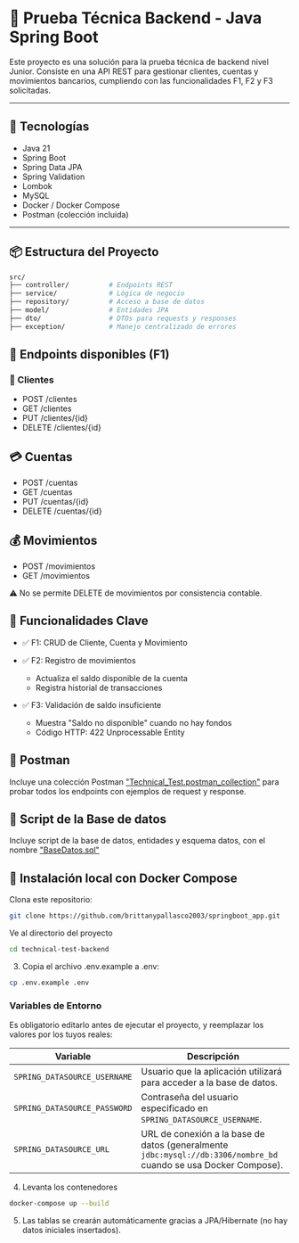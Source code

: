 # 🏦 Prueba Técnica Backend - Java Spring Boot

Este proyecto es una solución para la prueba técnica de backend nivel Junior. Consiste en una API REST para gestionar clientes, cuentas y movimientos bancarios, cumpliendo con las funcionalidades F1, F2 y F3 solicitadas.

---

## 🚀 Tecnologías

- Java 21
- Spring Boot
- Spring Data JPA
- Spring Validation
- Lombok
- MySQL
- Docker / Docker Compose
- Postman (colección incluida)

---

## 📦 Estructura del Proyecto

```bash
src/
├── controller/          # Endpoints REST
├── service/             # Lógica de negocio
├── repository/          # Acceso a base de datos
├── model/               # Entidades JPA
├── dto/                 # DTOs para requests y responses
├── exception/           # Manejo centralizado de errores
```
## 🧪 Endpoints disponibles (F1)
### 👤 Clientes
- POST /clientes
- GET /clientes
- PUT /clientes/{id}
- DELETE /clientes/{id}

## 💳 Cuentas
- POST /cuentas
- GET /cuentas
- PUT /cuentas/{id}
- DELETE /cuentas/{id}

## 💰 Movimientos
- POST /movimientos
- GET /movimientos

⚠️ No se permite DELETE de movimientos por consistencia contable.

## 🔁 Funcionalidades Clave
- ✅ F1: CRUD de Cliente, Cuenta y Movimiento
- ✅ F2: Registro de movimientos 
    - Actualiza el saldo disponible de la cuenta
    - Registra historial de transacciones

- ✅ F3: Validación de saldo insuficiente
    - Muestra "Saldo no disponible" cuando no hay fondos
    - Código HTTP: 422 Unprocessable Entity

## 📂 Postman
Incluye una colección Postman ["Technical_Test.postman_collection"](Technical_Test.postman_collection.json) para probar todos los endpoints con ejemplos de request y response.

## 📄 Script de la Base de datos
Incluye script de la base de datos, entidades y esquema datos, con el nombre ["BaseDatos.sql"](./src/main/resources/BaseDatos.sql)

## 🔧 Instalación local con Docker Compose

Clona este repositorio:

```bash
git clone https://github.com/brittanypallasco2003/springboot_app.git
```

Ve al directorio del proyecto

```bash
cd technical-test-backend
```

3. Copia el archivo .env.example a .env:

```bash
cp .env.example .env
```

### Variables de Entorno

Es obligatorio editarlo antes de ejecutar el proyecto, y reemplazar los valores por los tuyos reales:

| Variable                | Descripción                                                                                                      |
| ----------------------- | ---------------------------------------------------------------------------------------------------------------- |
| `SPRING_DATASOURCE_USERNAME`            | Usuario que la aplicación utilizará para acceder a la base de datos.                                             |
| `SPRING_DATASOURCE_PASSWORD`        | Contraseña del usuario especificado en `SPRING_DATASOURCE_USERNAME`.                                                             |
| `SPRING_DATASOURCE_URL` | URL de conexión a la base de datos (generalmente `jdbc:mysql://db:3306/nombre_bd` cuando se usa Docker Compose). |

4. Levanta los contenedores

```bash
docker-compose up --build
```

5. Las tablas se crearán automáticamente gracias a JPA/Hibernate (no hay datos iniciales insertados).
